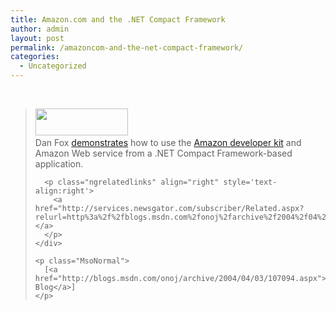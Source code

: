```yaml
---
title: Amazon.com and the .NET Compact Framework
author: admin
layout: post
permalink: /amazoncom-and-the-net-compact-framework/
categories:
  - Uncategorized
---
```

<div class="Section1">
  <p>
    &nbsp;
  </p>
  
  <blockquote style='margin-top:5.0pt;margin-bottom:5.0pt'>
    <div>
      <p class="MsoNormal">
        <a href="http://www.amazon.com/gp/browse.html/102-6983715-8144165?node=3435361" title="http://www.amazon.com/gp/browse.html/102-6983715-8144165?node=3435361"><span style='text-decoration:none'><img border="0" width="148" height="43" id="_x0000_i1025" src="http://g-images.amazon.com/images/G/01/associates/navbar2000/logo-no-border(1).gif" /></span></a>&nbsp;<br /> Dan Fox <a href="http://danagonistes.blogspot.com/2004_01_01_danagonistes_archive.html#107488246704553963" title="http://danagonistes.blogspot.com/2004_01_01_danagonistes_archive.html#107488246704553963">demonstrates</a> how to use the <a href="http://www.amazon.com/gp/browse.html/102-6983715-8144165?node=3435361" title="http://www.amazon.com/gp/browse.html/102-6983715-8144165?node=3435361">Amazon developer kit</a> and Amazon Web service from&nbsp;a .NET Compact Framework-based application.<img border="0" width="1" height="1" id="_x0000_i1026" src="http://blogs.msdn.com/onoj/aggbug/107094.aspx" />
      </p>
      
      <p class="ngrelatedlinks" align="right" style='text-align:right'>
        <a href="http://services.newsgator.com/subscriber/Related.aspx?relurl=http%3a%2f%2fblogs.msdn.com%2fonoj%2farchive%2f2004%2f04%2f03%2f107094.aspx">Related&#8230;</a>
      </p>
    </div>
    
    <p class="MsoNormal">
      [<a href="http://blogs.msdn.com/onoj/archive/2004/04/03/107094.aspx">Jono&#8217;s Blog</a>]
    </p>
  </blockquote>
</div>